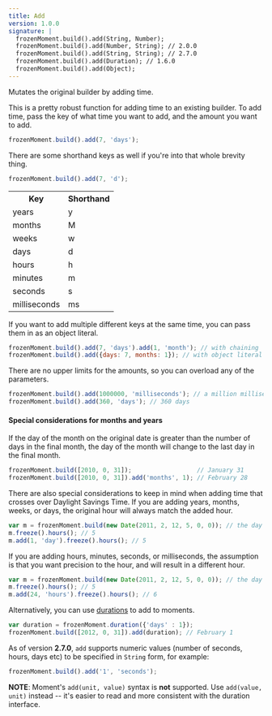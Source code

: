 ```yaml
---
title: Add
version: 1.0.0
signature: |
  frozenMoment.build().add(String, Number);
  frozenMoment.build().add(Number, String); // 2.0.0
  frozenMoment.build().add(String, String); // 2.7.0
  frozenMoment.build().add(Duration); // 1.6.0
  frozenMoment.build().add(Object);
---
```



Mutates the original builder by adding time.

This is a pretty robust function for adding time to an existing builder. To add time, pass the key of what time you want to add, and the amount you want to add.

```javascript
frozenMoment.build().add(7, 'days');
```

There are some shorthand keys as well if you're into that whole brevity thing.

```javascript
frozenMoment.build().add(7, 'd');
```

<table class="table table-striped table-bordered">
  <tbody>
    <tr>
      <th>Key</th>
      <th>Shorthand</th>
    </tr>
    <tr>
      <td>years</td>
      <td>y</td>
    </tr>
    <tr>
      <td>months</td>
      <td>M</td>
    </tr>
    <tr>
      <td>weeks</td>
      <td>w</td>
    </tr>
    <tr>
      <td>days</td>
      <td>d</td>
    </tr>
    <tr>
      <td>hours</td>
      <td>h</td>
    </tr>
    <tr>
      <td>minutes</td>
      <td>m</td>
    </tr>
    <tr>
      <td>seconds</td>
      <td>s</td>
    </tr>
    <tr>
      <td>milliseconds</td>
      <td>ms</td>
    </tr>
  </tbody>
</table>

If you want to add multiple different keys at the same time, you can pass them in as an object literal.

```javascript
frozenMoment.build().add(7, 'days').add(1, 'month'); // with chaining
frozenMoment.build().add({days: 7, months: 1}); // with object literal
```

There are no upper limits for the amounts, so you can overload any of the parameters.

```javascript
frozenMoment.build().add(1000000, 'milliseconds'); // a million milliseconds
frozenMoment.build().add(360, 'days'); // 360 days
```

#### Special considerations for months and years

If the day of the month on the original date is greater than the number of days in the final month,
the day of the month will change to the last day in the final month.

```javascript
frozenMoment.build([2010, 0, 31]);                  // January 31
frozenMoment.build([2010, 0, 31]).add('months', 1); // February 28
```

There are also special considerations to keep in mind when adding time that crosses over Daylight Savings Time.
If you are adding years, months, weeks, or days, the original hour will always match the added hour.

```javascript
var m = frozenMoment.build(new Date(2011, 2, 12, 5, 0, 0)); // the day before DST in the US
m.freeze().hours(); // 5
m.add(1, 'day').freeze().hours(); // 5
```

If you are adding hours, minutes, seconds, or milliseconds, the assumption is that you want precision to the hour, and will result in a different hour.

```javascript
var m = frozenMoment.build(new Date(2011, 2, 12, 5, 0, 0)); // the day before DST in the US
m.freeze().hours(); // 5
m.add(24, 'hours').freeze().hours(); // 6
```

Alternatively, you can use [durations](#/durations/) to add to moments.

```javascript
var duration = frozenMoment.duration({'days' : 1});
frozenMoment.build([2012, 0, 31]).add(duration); // February 1
```

As of version **2.7.0**, `add` supports numeric values (number of seconds, hours, days etc) to be specified in `String` form, for example:

```javascript
frozenMoment.build().add('1', 'seconds');
```

**NOTE**: Moment's `add(unit, value)` syntax is **not** supported. Use `add(value, unit)` instead -- it's easier to read and more consistent with the duration interface.
